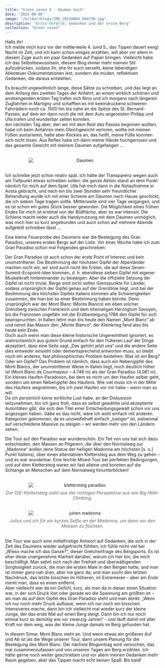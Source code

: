```yaml
---
title: "Green seven 4 - Daumen hoch"
date: "2025-08-06"
image: "/bilder/blogs/IMG_20250804_094730.jpg"
description: "Erste Unfälle, Gedanken und der erste Berg"
collection: "Green seven"
---
```


Hallo ihr!  
Ich melde mich kurz vor der mittlerweile 4. (und 5., das Tippen dauert ewig) Nacht im Zelt, und ich kann schon einiges erzählen, will aber vor allem in diesem Zuge auch ein paar Gedanken auf Papier bringen. Vielleicht habe ich das Selbstbewusstsein, diesem Blog immer mehr meinen Stil aufzudrücken, sodass ihr, ehe ihr euch verseht, keine lebendigen Abenteuer-Dokumentationen lest, sondern die müden, reflektiven Gedanken, die daraus entstehen.  

Es braucht ungewöhnlich lange, diese Sätze zu schreiben, und das liegt an dem Anfang des zweiten Tages der Anfahrt; an einem wirklich schönen und anstrengenden ersten Tag trafen sich Nino und ich morgens nach längeren Zugfahrten in Martigny und schafften es mit beeindruckend schweren Fahrrädern noch ca. 1500 hm bis nahe an die Spitze des St. Bernard-Passes, auf dem wir dann noch die mit dem Auto angereisten Philipp und Ulla trafen und wunderbar zelten konnten.  
Am nächsten Tag aber, den wir mit dem Rest des Passes beginnen wollten, habe ich beim Anfahren mein Gleichgewicht verloren, wollte mit meinen Füßen austarieren, hatte aber Klickies an, das heißt, meine Füße konnten sich nicht lösen. Aus Reflex habe ich dann meine Hände hochgerissen und das gesamte Gewicht mit meinem Daumen aufgefangen …

<figure style="margin: 2rem 0; text-align: center;">
  <img src="/bilder/blogs/IMG_20250802_150448.jpg" alt="Daumen" style="display: block; margin: 0 auto; max-width: 70%; height: auto;" />
</figure>

Ich schreibe jetzt schon relativ spät. Ich hätte der Transparenz wegen auch am Tiefpunkt etwas schreiben sollen; die ganze Aktion stand an dem Punkt nämlich für mich auf dem Spiel. Ulla hat mich dann in die Notaufnahme in Aosta gebracht, und nach ein bis zwei Stunden sehr freundlicher Behandlung wurde ich mit einer Schiene am Daumen nach Hause geschickt, die ich sieben Tage tragen sollte. Mittlerweile sind vier Tage vergangen, und es ist schon ein gutes Stück besser geworden. Die Möglichkeit eines frühen Endes für mich ist erstmal von der Bildfläche, aber es war intensiv. Die Schiene macht leider auch die Handynutzung mit dem Daumen unmöglich, was mich hier so kurz angebunden und auch schon auf mehrere Abende aufgeteilt schreiben lässt …

Eine kleine Feuerprobe des Daumens war die Besteigung des Gran Paradiso, unseres ersten Bergs auf der Liste. Vor einer Woche habe ich zum Gran Paradiso schon mal Folgendes geschrieben:

Der Gran Paradiso ist auch schon der erste Point of Interest und kein unumstrittener. Die Bestimmung der höchsten Gipfel der Alpenländer machen nicht wir, wir sind auch nicht die Ersten, die auf diese Seven-Summit-Ecopoint-Idee kommen, d. h. ebendiese sieben Gipfel mit eigener Muskelkraft hintereinander zu besteigen. Aber die offizielle Setzung der Gipfel ist nicht trivial. Berge sind nicht selten Grenzpunkte für Länder, sodass ursprünglich der Gipfel genau auf der Grenzlinie liegt, und bei der Bestimmung des höchsten Gipfels Italiens kommen alle Schwierigkeiten zusammen, die man bei so einer Bestimmung haben könnte. Denn ursprünglich war der Mont Blanc (Monte Bianco) ein eben solcher Grenzberg zwischen Frankreich und dem ehemaligen Herzogtum Savoyen, bis die Franzosen ungefähr mit der Erstbesteigung 1786 den Gipfel für sich beanspruchten. In Italien lehnt man bis heute den Namen „Mont Blanc“ ab und nennt das Massiv den „Monte Bianco“, der Kleinkrieg fand also bis heute kein Ende.  
Doch auch wenn man diese kleine historische Ungereimtheit ignoriert, es wahrscheinlich aus gutem Grund einfach für den früheren Lauf der Dinge akzeptiert, dass eine Seite sagt „Das gehört jetzt uns“ und die andere Seite dies entweder einsieht oder dementsprechend antworten muss, so bleibt noch ein anderes, fast philosophisches Problem bestehen: Was ist ein Berg? Oder ein Gipfel? Das Problem ist nämlich, dass auch ein Nebengipfel des Mont Blancs, der unumstrittener Weise in Italien liegt, noch deutlich höher ist (Mont Blanc de Courmayeur – 4.748 m) als der Gran Paradiso (4.061 m). Ein kleines Haufen-Paradoxon, bei dem es nicht um den Haufen selber geht, sondern um einen Nebengipfel des Haufens. Wie viel muss ich in der Mitte des Haufens wegnehmen, bis ich zwei Haufen vor mir habe – wenn man so will.  
Da ich persönlich keine wirkliche Lust habe, an der Diskussion teilzunehmen, bin ich ganz froh, dass es selbst gewählte und akzeptierte Autoritäten gibt, die sich den Titel einer Entscheidungsgewalt schon vor uns angezogen haben. Gäbe es das nicht, wäre ich wohl einfach mit anderen Kategorien gekommen, da es unzweifelhaft einfach „lustiger“ ist, siebenmal auf verschiedene Massive zu steigen – wir werden mehr von den Ländern sehen.

Die Tour auf den Paradiso war wunderschön. Ein Teil von uns hat sich dazu entschieden, den Massen an Pilgerern, die über den Normalweg zur „Madonna“ wollen (eine Statue der heiligen Madonna am höchsten [s. o.] Punkt Italiens), über einen alternativen Klettersteig aus dem Weg zu gehen – und es war wunderbar. Eine leichte Mixed-Tour bei perfekten Bedingungen, und auf dem Klettersteig waren wir fast alleine und konnten auf die Schlange an Menschen auf dem Normalweg hinunterblicken!

<figure style="margin: 2rem 0; text-align: center;">
  <img src="/bilder/blogs/IMG-20250804-WA0012.jpg" alt="klettersteig paradiso" style="display: block; margin: 0 auto; max-width: 70%; height: auto;" />
  <figcaption style="font-size: 0.9rem; color: #666; font-style: italic; margin-top: 0.5rem;">Der D/E-Klettersteig sieht aus der richtigen Perspektive aus wie Big-Wall-Climbing.
  </figcaption>
</figure>

<figure style="margin: 2rem 0; text-align: center;">
  <img src="/bilder/blogs/IMG-20250804-WA0014.jpg" alt="juhen madonna" style="display: block; margin: 0 auto; max-width: 70%; height: auto;" />
  <figcaption style="font-size: 0.9rem; color: #666; font-style: italic; margin-top: 0.5rem;">Julius und ich für ein kurzes Selfie an der Madonna, um dann vor den Massen zu flüchten.
  </figcaption>
</figure>

Die Tour war auch eine mittelfristige Antwort auf Gedanken, die sich in der Zeit des Daumens wieder aufgefrischt fühlten; ich fühle nicht viel bei „Wieso mache ich das Ganze?“, dieser Gretchenfrage des Bergsports. Es ist eher diese unangenehme Klarheit darüber, warum ich hier bin, die mich beschäftigt. Man sehnt sich nach der Freiheit und überwältigenden Sorglosigkeit zurück, die man die ersten Male in den Bergen hatte, und man ist immer ganz nah dran, aber nie ganz da, und man sucht den letzten Nachdruck, das letzte bisschen im Höheren, im Extremeren – aber am Ende merkt man, dass es einen entfernt.  
Aber vielleicht war da ein Gefühl, kurz, als man da in dieser einen Situation war, in der sich Druck löst oder gerade wo die Spannung am größten ist – als man da auf dem Gipfel des Gran Paradiso steht und man denkt: „Wenn ich nur noch mehr Druck aufbaue, wenn ich nur noch ein bisschen Intensiveres mache, dann bin ich vielleicht mal wieder kurz der kleine Junge, der das erste Mal auf einen Berg steigt. Dann bin ich nur noch einmal kurz so demütig wie vor zwanzig Jahren“ – und läuft damit mit aller Kraft vor dem weg, was der kleine Junge damals im Berg gefunden hat.

In diesem Sinne: Mont Blanc steht an. Und wenn etwas ein größeres Auf und Ab ist als die Wege unserer Tour, dann unsere Planung für die Besteigung des Mont Blanc. Der nächste Blogeintrag wird versuchen, das mal zusammenzufassen und von unseren Tagen am Berg erzählen. Ich hätte gerne noch weiter geschrieben und vor allem meinen Gedanken mehr Raum gegeben, aber das Tippen macht echt keinen Spaß. Bis bald!
